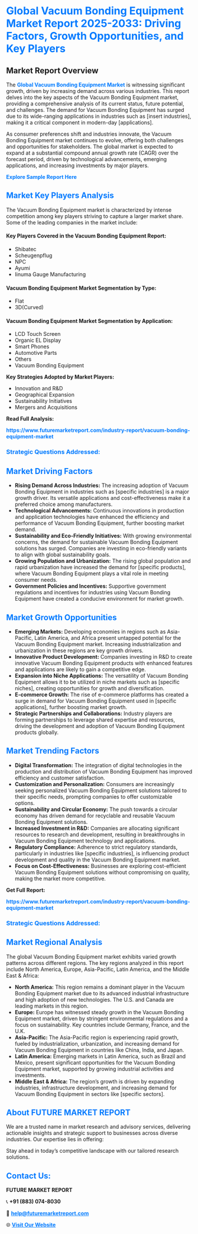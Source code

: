 <h1 style="color: #007BFF;">Global Vacuum Bonding Equipment Market Report 2025-2033: Driving Factors, Growth Opportunities, and Key Players</h1>

<section id="overview">
<h2>Market Report Overview</h2>
<p>The <a href="https://www.futuremarketreport.com/industry-report/vacuum-bonding-equipment-market" style="color: #007BFF; text-decoration: none;"><strong>Global Vacuum Bonding Equipment Market</strong></a> is witnessing significant growth, driven by increasing demand across various industries. This report delves into the key aspects of the Vacuum Bonding Equipment market, providing a comprehensive analysis of its current status, future potential, and challenges. The demand for Vacuum Bonding Equipment has surged due to its wide-ranging applications in industries such as [insert industries], making it a critical component in modern-day [applications].</p>
<p>As consumer preferences shift and industries innovate, the Vacuum Bonding Equipment market continues to evolve, offering both challenges and opportunities for stakeholders. The global market is expected to expand at a substantial compound annual growth rate (CAGR) over the forecast period, driven by technological advancements, emerging applications, and increasing investments by major players.</p>
</section>

<section id="overview">
<p><a href="https://www.futuremarketreport.com/request-sample/reportId=124626" style="color: #007BFF; text-decoration: none;"><strong>Explore Sample Report Here</strong></a></p>
</section>

<section id="key-players">
<h2 style="color: #007BFF;">Market Key Players Analysis</h2>
<p>The Vacuum Bonding Equipment market is characterized by intense competition among key players striving to capture a larger market share. Some of the leading companies in the market include:</p>
<h4>Key Players Covered in the Vacuum Bonding Equipment Report:</h4>
<ul><li>Shibatec</li><li>Scheugenpflug</li><li>NPC</li><li>Ayumi</li><li>Iinuma Gauge Manufacturing</li></ul>
<h4>Vacuum Bonding Equipment Market Segmentation by Type:</h4>
<ul><li>Flat</li><li>3D(Curved)</li></ul>

<h4>Vacuum Bonding Equipment Market Segmentation by Application:</h4>
<ul><li>LCD Touch Screen</li><li>Organic EL Display</li><li>Smart Phones</li><li>Automotive Parts</li><li>Others</li><li>Vacuum Bonding Equipment</li></ul>
<p><strong>Key Strategies Adopted by Market Players:</strong></p>
<ul>
<li>Innovation and R&D</li>
<li>Geographical Expansion</li>
<li>Sustainability Initiatives</li>
<li>Mergers and Acquisitions</li>
</ul>
</section>

<section>
<p><strong>Read Full Analysis: </strong></p><a href="https://www.futuremarketreport.com/industry-report/vacuum-bonding-equipment-market" style="color: #007BFF; text-decoration: none;"><strong>https://www.futuremarketreport.com/industry-report/vacuum-bonding-equipment-market</strong></a>
<h3 style="color: #007BFF;">Strategic Questions Addressed:</h3>
</section>

<section id="driving-factors">
<h2 style="color: #007BFF;">Market Driving Factors</h2>
<ul>
<li><strong>Rising Demand Across Industries:</strong> The increasing adoption of Vacuum Bonding Equipment in industries such as [specific industries] is a major growth driver. Its versatile applications and cost-effectiveness make it a preferred choice among manufacturers.</li>
<li><strong>Technological Advancements:</strong> Continuous innovations in production and application technologies have enhanced the efficiency and performance of Vacuum Bonding Equipment, further boosting market demand.</li>
<li><strong>Sustainability and Eco-Friendly Initiatives:</strong> With growing environmental concerns, the demand for sustainable Vacuum Bonding Equipment solutions has surged. Companies are investing in eco-friendly variants to align with global sustainability goals.</li>
<li><strong>Growing Population and Urbanization:</strong> The rising global population and rapid urbanization have increased the demand for [specific products], where Vacuum Bonding Equipment plays a vital role in meeting consumer needs.</li>
<li><strong>Government Policies and Incentives:</strong> Supportive government regulations and incentives for industries using Vacuum Bonding Equipment have created a conducive environment for market growth.</li>
</ul>
</section>

<section id="growth-opportunities">
<h2 style="color: #007BFF;">Market Growth Opportunities</h2>
<ul>
<li><strong>Emerging Markets:</strong> Developing economies in regions such as Asia-Pacific, Latin America, and Africa present untapped potential for the Vacuum Bonding Equipment market. Increasing industrialization and urbanization in these regions are key growth drivers.</li>
<li><strong>Innovative Product Development:</strong> Companies investing in R&D to create innovative Vacuum Bonding Equipment products with enhanced features and applications are likely to gain a competitive edge.</li>
<li><strong>Expansion into Niche Applications:</strong> The versatility of Vacuum Bonding Equipment allows it to be utilized in niche markets such as [specific niches], creating opportunities for growth and diversification.</li>
<li><strong>E-commerce Growth:</strong> The rise of e-commerce platforms has created a surge in demand for Vacuum Bonding Equipment used in [specific applications], further boosting market growth.</li>
<li><strong>Strategic Partnerships and Collaborations:</strong> Industry players are forming partnerships to leverage shared expertise and resources, driving the development and adoption of Vacuum Bonding Equipment products globally.</li>
</ul>
</section>

<section id="trending-factors">
<h2 style="color: #007BFF;">Market Trending Factors</h2>
<ul>
<li><strong>Digital Transformation:</strong> The integration of digital technologies in the production and distribution of Vacuum Bonding Equipment has improved efficiency and customer satisfaction.</li>
<li><strong>Customization and Personalization:</strong> Consumers are increasingly seeking personalized Vacuum Bonding Equipment solutions tailored to their specific needs, prompting companies to offer customizable options.</li>
<li><strong>Sustainability and Circular Economy:</strong> The push towards a circular economy has driven demand for recyclable and reusable Vacuum Bonding Equipment solutions.</li>
<li><strong>Increased Investment in R&D:</strong> Companies are allocating significant resources to research and development, resulting in breakthroughs in Vacuum Bonding Equipment technology and applications.</li>
<li><strong>Regulatory Compliance:</strong> Adherence to strict regulatory standards, particularly in industries like [specific industries], is influencing product development and quality in the Vacuum Bonding Equipment market.</li>
<li><strong>Focus on Cost-Effectiveness:</strong> Businesses are exploring cost-efficient Vacuum Bonding Equipment solutions without compromising on quality, making the market more competitive.</li>
</ul>
</section>

<section>
<p><strong>Get Full Report: </strong></p><a href="https://www.futuremarketreport.com/industry-report/vacuum-bonding-equipment-market" style="color: #007BFF; text-decoration: none;"><strong>https://www.futuremarketreport.com/industry-report/vacuum-bonding-equipment-market</strong></a>
<h3 style="color: #007BFF;">Strategic Questions Addressed:</h3>
</section>


<section id="regional-analysis">
<h2 style="color: #007BFF;">Market Regional Analysis</h2>
<p>The global Vacuum Bonding Equipment market exhibits varied growth patterns across different regions. The key regions analyzed in this report include North America, Europe, Asia-Pacific, Latin America, and the Middle East & Africa:</p>
<ul>
<li><strong>North America:</strong> This region remains a dominant player in the Vacuum Bonding Equipment market due to its advanced industrial infrastructure and high adoption of new technologies. The U.S. and Canada are leading markets in this region.</li>
<li><strong>Europe:</strong> Europe has witnessed steady growth in the Vacuum Bonding Equipment market, driven by stringent environmental regulations and a focus on sustainability. Key countries include Germany, France, and the U.K.</li>
<li><strong>Asia-Pacific:</strong> The Asia-Pacific region is experiencing rapid growth, fueled by industrialization, urbanization, and increasing demand for Vacuum Bonding Equipment in countries like China, India, and Japan.</li>
<li><strong>Latin America:</strong> Emerging markets in Latin America, such as Brazil and Mexico, present significant opportunities for the Vacuum Bonding Equipment market, supported by growing industrial activities and investments.</li>
<li><strong>Middle East & Africa:</strong> The region’s growth is driven by expanding industries, infrastructure development, and increasing demand for Vacuum Bonding Equipment in sectors like [specific sectors].</li>
</ul>
</section>

<footer>
<h2 style="color: #007BFF;">About FUTURE MARKET REPORT</h2>
<p>We are a trusted name in market research and advisory services, delivering actionable insights and strategic support to businesses across diverse industries. Our expertise lies in offering:</p>

<p>Stay ahead in today’s competitive landscape with our tailored research solutions.</p>

<h2 style="color: #007BFF;">Contact Us:</h2>
<p><strong>FUTURE MARKET REPORT</strong></p>
<p>📞 <strong>+91 (883) 074-8030</strong></p>
<p>📧 <strong><a href="mailto:help@futuremarketreport.com" style="color: #007BFF;">help@futuremarketreport.com</a></strong></p>
<p>🌐 <strong><a href="https://www.futuremarketreport.com/" style="color: #007BFF;">Visit Our Website</a></strong></p>
</footer>